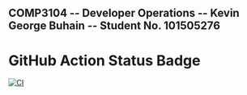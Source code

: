 ## COMP3104 -- Developer Operations -- Kevin George Buhain -- Student No. 101505276


# GitHub Action Status Badge
[![CI](https://github.com/rozeluxe01/F2025_Comp3104/actions/workflows/ci.yml/badge.svg)](https://github.com/rozeluxe01/F2025_Comp3104/actions/workflows/ci.yml)